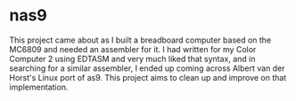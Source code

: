 # nas9
This project came about as I built a breadboard computer based on the MC6809
and needed an assembler for it. I had written for my Color Computer 2 using 
EDTASM and very much liked that syntax, and in searching for a similar assembler,
I ended up coming across Albert van der Horst's Linux port of as9. This project 
aims to clean up and improve on that implementation.
